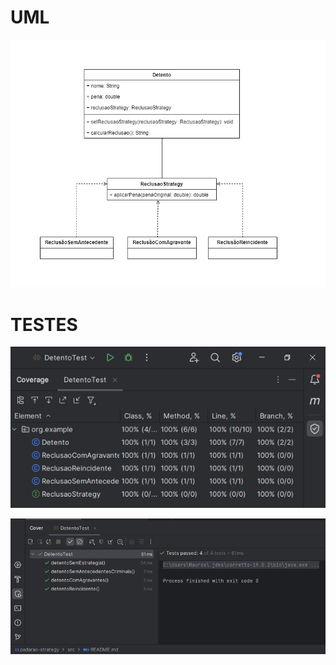 <h1>UML</h1>

![uml-strategy.png](uml-strategy.png)

<h1>TESTES</h1>

![img.png](img.png)

![img_1.png](img_1.png)